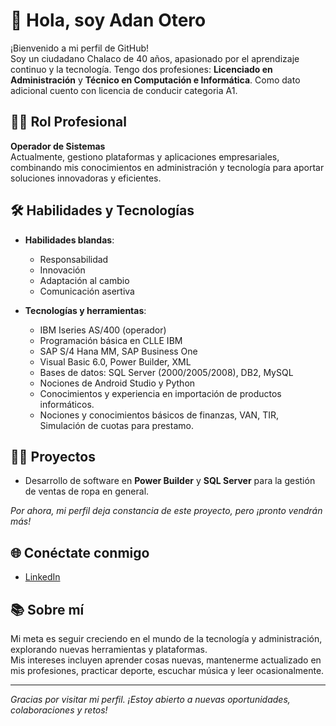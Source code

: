 # 👋 Hola, soy Adan Otero

¡Bienvenido a mi perfil de GitHub!  
Soy un ciudadano Chalaco de 40 años, apasionado por el aprendizaje continuo y la tecnología. Tengo dos profesiones: **Licenciado en Administración** y **Técnico en Computación e Informática**. Como dato adicional cuento con licencia de conducir categoria A1.

## 👨‍💻 Rol Profesional
**Operador de Sistemas**  
Actualmente, gestiono plataformas y aplicaciones empresariales, combinando mis conocimientos en administración y tecnología para aportar soluciones innovadoras y eficientes.

## 🛠️ Habilidades y Tecnologías

- **Habilidades blandas**:  
  - Responsabilidad  
  - Innovación  
  - Adaptación al cambio  
  - Comunicación asertiva

- **Tecnologías y herramientas**:  
  - IBM Iseries AS/400 (operador)
  - Programación básica en CLLE IBM
  - SAP S/4 Hana MM, SAP Business One
  - Visual Basic 6.0, Power Builder, XML
  - Bases de datos: SQL Server (2000/2005/2008), DB2, MySQL
  - Nociones de Android Studio y Python
  - Conocimientos y experiencia en importación de productos informáticos.
  - Nociones y conocimientos básicos de finanzas, VAN, TIR, Simulación de cuotas para prestamo.

## 🧑‍💼 Proyectos

- Desarrollo de software en **Power Builder** y **SQL Server** para la gestión de ventas de ropa en general.

_Por ahora, mi perfil deja constancia de este proyecto, pero ¡pronto vendrán más!_

## 🌐 Conéctate conmigo

- [LinkedIn](https://linkedin.com/in/adan.otero@linkedin.com)

## 📚 Sobre mí

Mi meta es seguir creciendo en el mundo de la tecnología y administración, explorando nuevas herramientas y plataformas.  
Mis intereses incluyen aprender cosas nuevas, mantenerme actualizado en mis profesiones, practicar deporte, escuchar música y leer ocasionalmente.

---

_Gracias por visitar mi perfil. ¡Estoy abierto a nuevas oportunidades, colaboraciones y retos!_

